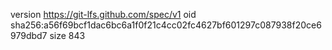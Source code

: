 version https://git-lfs.github.com/spec/v1
oid sha256:a56f69bcf1dac6bc6a1f0f21c4cc02fc4627bf601297c087938f20ce6979dbd7
size 843
